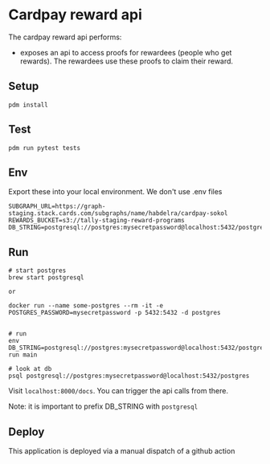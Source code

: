 # Cardpay reward api

The cardpay reward api performs:
- exposes an api to access proofs for rewardees (people who get rewards). The rewardees use these proofs to claim their reward.

## Setup

    pdm install

## Test

    pdm run pytest tests

## Env 

Export these into your local environment. We don't use .env files 

    SUBGRAPH_URL=https://graph-staging.stack.cards.com/subgraphs/name/habdelra/cardpay-sokol
    REWARDS_BUCKET=s3://tally-staging-reward-programs
    DB_STRING=postgresql://postgres:mysecretpassword@localhost:5432/postgres


## Run

    # start postgres 
    brew start postgresql
    
    or 
    
    docker run --name some-postgres --rm -it -e POSTGRES_PASSWORD=mysecretpassword -p 5432:5432 -d postgres
    
    
    # run 
    env DB_STRING=postgresql://postgres:mysecretpassword@localhost:5432/postgrespdm run main 
    
    # look at db
    psql postgresql://postgres:mysecretpassword@localhost:5432/postgres
    
Visit `localhost:8000/docs`. You can trigger the api calls from there. 

Note: it is important to prefix DB_STRING with `postgresql`
    
## Deploy 

This application is deployed via a manual dispatch of a github action 
